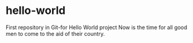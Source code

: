 # hello-world
First repository in Git-for Hello World project
Now is the time for all good men to come to the aid of their country.
